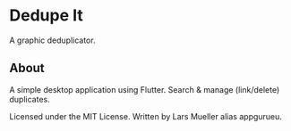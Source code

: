 # Dedupe It

A graphic deduplicator.

## About

A simple desktop application using Flutter. Search & manage (link/delete) duplicates.

Licensed under the MIT License. Written by Lars Mueller alias appgurueu.
